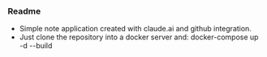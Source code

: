 ### Readme
- Simple note application created with claude.ai and github integration.
- Just clone the repository into a docker server and: docker-compose up -d --build



